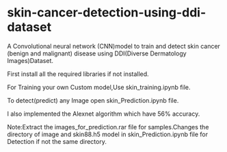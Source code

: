 # skin-cancer-detection-using-ddi-dataset
A Convolutional neural network (CNN)model to train and detect skin cancer (benign and malignant) disease using DDI(Diverse Dermatology Images)Dataset.

First install all the required libraries if not installed.

For Training your own Custom model,Use skin_training.ipynb file.

To detect(predict) any Image open skin_Prediction.ipynb file.

I also implemented the Alexnet algorithm which have 56% accuracy.

Note:Extract the images_for_prediction.rar file for samples.Changes the directory of image and skin88.h5 model in skin_Prediction.ipynb file for Detection if not the same directory.
